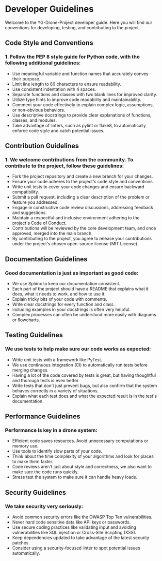 # Developer Guidelines
Welcome to the YG-Drone-Project developer guide. Here you will find our conventions for developing, testing, and contributing to the project.

## Code Style and Conventions
### 1. Follow the PEP 8 style guide for Python code, with the following additional guidelines:
   - Use meaningful variable and function names that accurately convey their purpose.
   - Limit line length to 80 characters to ensure readability.
   - Use consistent indentation with 4 spaces.
   - Separate functions and classes with two blank lines for improved clarity.
   - Utilize type hints to improve code readability and maintainability.
   - Comment your code effectively to explain complex logic, assumptions, or non-obvious behaviors.
   - Use descriptive docstrings to provide clear explanations of functions, classes, and modules.
   - Take advantage of linters, such as pylint or flake8, to automatically enforce code style and catch potential issues.

## Contribution Guidelines
### 1. We welcome contributions from the community. To contribute to the project, follow these guidelines:
   - Fork the project repository and create a new branch for your changes.
   - Ensure your code adheres to the project's code style and conventions.
   - Write unit tests to cover your code changes and ensure backward compatibility.
   - Submit a pull request, including a clear description of the problem or feature you addressed.
   - Engage in constructive code review discussions, addressing feedback and suggestions.
   - Maintain a respectful and inclusive environment adhering to the project's Code of Conduct.
   - Contributions will be reviewed by the core development team, and once approved, merged into the main branch.
   - By contributing to the project, you agree to release your contributions under the project's chosen open-source license (MIT License).

## Documentation Guidelines
### Good documentation is just as important as good code:
   - We use Sphinx to keep our documentation consistent.
   - Each part of the project should have a README that explains what it does, what it needs to work, and how to use it.
   - Explain tricky bits of your code with comments.
   - Write clear docstrings for every function and class.
   - Including examples in your docstrings is often very helpful.
   - Complex processes can often be understood more easily with diagrams or flowcharts.

## Testing Guidelines
### We use tests to help make sure our code works as expected:
   - Write unit tests with a framework like PyTest.
   - We use continuous integration (CI) to automatically run tests before merging changes.
   - Having a lot of the code covered by tests is great, but having thoughtful and thorough tests is even better.
   - Write tests that don't just prevent bugs, but also confirm that the system behaves correctly in a variety of situations.
   - Explain what each test does and what the expected result is in the test's documentation.

## Performance Guidelines
### Performance is key in a drone system:
   - Efficient code saves resources. Avoid unnecessary computations or memory use.
   - Use tools to identify slow parts of your code.
   - Think about the time complexity of your algorithms and look for places to make them faster.
   - Code reviews aren't just about style and correctness, we also want to make sure the code runs quickly.
   - Stress test the system to make sure it can handle heavy loads.

## Security Guidelines
### We take security very seriously:
   - Avoid common security errors like the OWASP Top Ten vulnerabilities.
   - Never hard code sensitive data like API keys or passwords.
   - Use secure coding practices like validating input and avoiding vulnerabilities like SQL injection or Cross-Site Scripting (XSS).
   - Keep dependencies updated to take advantage of the latest security patches.
   - Consider using a security-focused linter to spot potential issues automatically.
